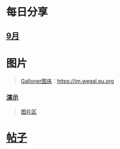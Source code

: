 # 每日分享

## [9月](/2024/9/)

# 图片

> [Galloner图床](https://im.wegal.eu.org)：https://im.wegal.eu.org

### [演示](/2024/img/)

> [图片区](./img)


# [帖子](/pages/)
